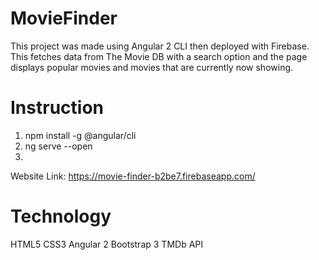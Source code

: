 # MovieFinder

This project was made using Angular 2 CLI then deployed with Firebase.
This fetches data from The Movie DB with a search option and the page displays 
popular movies and movies that are currently now showing.


# Instruction
1. npm install -g @angular/cli
2. ng serve --open
3. 

Website Link: https://movie-finder-b2be7.firebaseapp.com/


# Technology
HTML5
CSS3
Angular 2
Bootstrap 3
TMDb API
